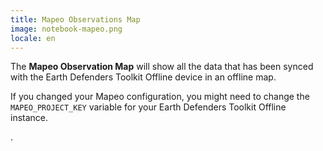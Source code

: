 ```yaml
---
title: Mapeo Observations Map
image: notebook-mapeo.png
locale: en
---
```


The **Mapeo Observation Map** will show all the data that has been synced with the Earth Defenders Toolkit Offline device in an offline map.

If you changed your Mapeo configuration, you might need to change the `MAPEO_PROJECT_KEY` variable for your Earth Defenders Toolkit Offline instance.

<app-button :color="true" localUrl=":8086/earthdefenderstoolkit/https://docs.earthdefenderstoolkit.com" text="Read the documentation"></app-button>.
